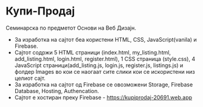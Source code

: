 # Купи-Продај
Семинарска по предметот Основи на Веб Дизајн.
- За изработка на сајтот беа користени HTML, CSS, JavaScript(vanila) и Firebasе.
- Сајтот содржи 5 HTML страници (index.html, my_listing.html, add_listing.html, login.html, register.html), 1 CSS страницa (style.css), 4 JavaScript страници(add_listing.js, login.js, register.js, listings.js) и фолдер Images во кои се наогаат сите слики кои се искористени низ целиот сајт.
- За изработка на сајтот од Firebase се овозможени Storage, Firebase Database, Hosting, Authencation.
- Сајтот е хостиран преку Firebase  - https://kupiprodaj-20691.web.app
